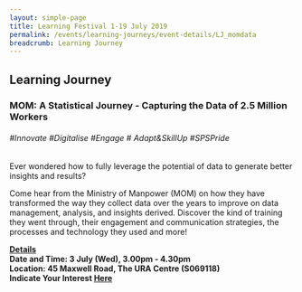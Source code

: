 ```yaml
---
layout: simple-page
title: Learning Festival 1-19 July 2019
permalink: /events/learning-journeys/event-details/LJ_momdata
breadcrumb: Learning Journey
---
```


## Learning Journey
### MOM: A Statistical Journey - Capturing the Data of 2.5 Million Workers

###### _#Innovate #Digitalise #Engage # Adapt&SkillUp #SPSPride_

Ever wondered how to fully leverage the potential of data to generate better insights and results?

Come hear from the Ministry of Manpower (MOM) on how they have transformed the way they collect data over the years to improve on data management, analysis, and insights derived. Discover the kind of training they went through, their engagement and communication strategies, the processes and technology they used and more!

<b><u>Details</u><br>
**Date and Time: 3 July (Wed), 3.00pm - 4.30pm** <br>
**Location: 45 Maxwell Road, The URA Centre (S069118)** <br>
**Indicate Your Interest [Here](https://www.eventbrite.sg/e/a-statistical-journey-capturing-the-data-of-25-million-workers-by-the-ministry-of-manpower-mom-tickets-62246621320)** 

